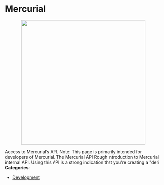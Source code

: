# Mercurial

<p align="center">
    <img width="400" src="https://raw.githubusercontent.com/awesome-apis/awesome-apis/apis/mercurial/logo_256x256.png" />
</p>


Access to Mercurial’s API.  Note: This page is primarily intended for developers of Mercurial.  The Mercurial API Rough introduction to Mercurial internal API. Using this API is a strong indication that you're creating a "deri
**Categories**:

- [Development](https://github/awesome-apis/awesome-apis#development)




